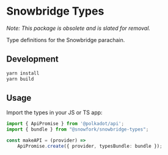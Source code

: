# Snowbridge Types

_Note: This package is obsolete and is slated for removal._

Type definitions for the Snowbridge parachain.


## Development

```bash
yarn install
yarn build
```

## Usage

Import the types in your JS or TS app:

```ts
import { ApiPromise } from '@polkadot/api';
import { bundle } from "@snowfork/snowbridge-types";

const makeAPI = (provider) =>
    ApiPromise.create({ provider, typesBundle: bundle });
```
